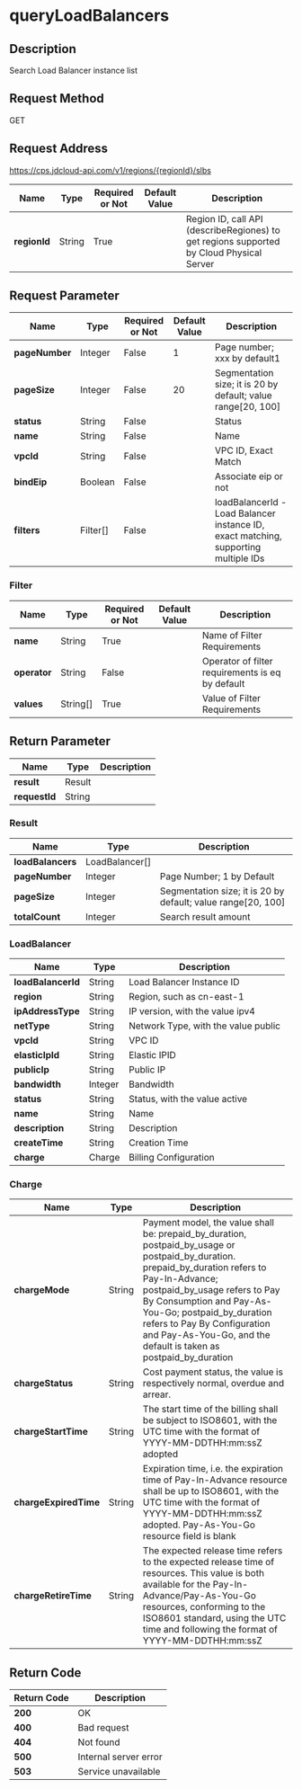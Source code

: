 # queryLoadBalancers


## Description
Search Load Balancer instance list

## Request Method
GET

## Request Address
https://cps.jdcloud-api.com/v1/regions/{regionId}/slbs

|Name|Type|Required or Not|Default Value|Description|
|---|---|---|---|---|
|**regionId**|String|True| |Region ID, call API (describeRegiones) to get regions supported by Cloud Physical Server|

## Request Parameter
|Name|Type|Required or Not|Default Value|Description|
|---|---|---|---|---|
|**pageNumber**|Integer|False|1|Page number; xxx by default1|
|**pageSize**|Integer|False|20|Segmentation size; it is 20 by default; value range[20, 100]|
|**status**|String|False| |Status|
|**name**|String|False| |Name|
|**vpcId**|String|False| |VPC ID, Exact Match|
|**bindEip**|Boolean|False| |Associate eip or not|
|**filters**|Filter[]|False| |loadBalancerId - Load Balancer instance ID, exact matching, supporting multiple IDs<br>|

### Filter
|Name|Type|Required or Not|Default Value|Description|
|---|---|---|---|---|
|**name**|String|True| |Name of Filter Requirements|
|**operator**|String|False| |Operator of filter requirements is eq by default|
|**values**|String[]|True| |Value of Filter Requirements|

## Return Parameter
|Name|Type|Description|
|---|---|---|
|**result**|Result| |
|**requestId**|String| |

### Result
|Name|Type|Description|
|---|---|---|
|**loadBalancers**|LoadBalancer[]| |
|**pageNumber**|Integer|Page Number; 1 by Default|
|**pageSize**|Integer|Segmentation size; it is 20 by default; value range[20, 100]|
|**totalCount**|Integer|Search result amount|
### LoadBalancer
|Name|Type|Description|
|---|---|---|
|**loadBalancerId**|String|Load Balancer Instance ID|
|**region**|String|Region, such as cn-east-1|
|**ipAddressType**|String|IP version, with the value ipv4|
|**netType**|String|Network Type, with the value public|
|**vpcId**|String|VPC ID|
|**elasticIpId**|String|Elastic IPID|
|**publicIp**|String|Public IP|
|**bandwidth**|Integer|Bandwidth|
|**status**|String|Status, with the value active|inactive|
|**name**|String|Name|
|**description**|String|Description|
|**createTime**|String|Creation Time|
|**charge**|Charge|Billing Configuration|
### Charge
|Name|Type|Description|
|---|---|---|
|**chargeMode**|String|Payment model, the value shall be: prepaid_by_duration, postpaid_by_usage or postpaid_by_duration. prepaid_by_duration refers to Pay-In-Advance; postpaid_by_usage refers to Pay By Consumption and Pay-As-You-Go; postpaid_by_duration refers to Pay By Configuration and Pay-As-You-Go, and the default is taken as postpaid_by_duration|
|**chargeStatus**|String|Cost payment status, the value is respectively normal, overdue and arrear.|
|**chargeStartTime**|String|The start time of the billing shall be subject to ISO8601, with the UTC time with the format of YYYY-MM-DDTHH:mm:ssZ adopted|
|**chargeExpiredTime**|String|Expiration time, i.e. the expiration time of Pay-In-Advance resource shall be up to ISO8601, with the UTC time with the format of YYYY-MM-DDTHH:mm:ssZ adopted. Pay-As-You-Go resource field is blank|
|**chargeRetireTime**|String|The expected release time refers to the expected release time of resources. This value is both available for the Pay-In-Advance/Pay-As-You-Go resources, conforming to the ISO8601 standard, using the UTC time and following the format of YYYY-MM-DDTHH:mm:ssZ|

## Return Code
|Return Code|Description|
|---|---|
|**200**|OK|
|**400**|Bad request|
|**404**|Not found|
|**500**|Internal server error|
|**503**|Service unavailable|
